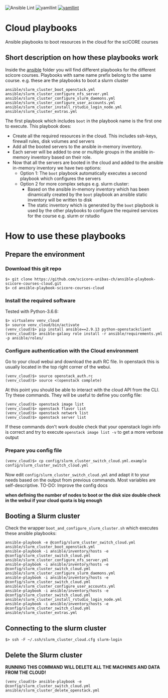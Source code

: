 ![Ansible Lint](https://github.com/scicore-unibas-ch/ansible-playbook-scicore-courses-cloud/workflows/Ansible%20Lint/badge.svg)
![yamllint](https://github.com/scicore-unibas-ch/ansible-playbook-scicore-courses-cloud/workflows/yamllint/badge.svg)
[![yamllint](https://github.com/scicore-unibas-ch/ansible-playbook-scicore-courses-cloud/workflows/yamllint/badge.svg)](https://github.com/scicore-unibas-ch/ansible-playbook-scicore-courses-cloud/actions?query=workflow%3Ayamllint)

# Cloud playbooks

Ansible playbooks to boot resources in the cloud for the sciCORE courses

## Short description on how these playbooks work

Inside the [ansible](ansible) folder you will find different playbooks for the different scicore courses.
Playbooks with same name prefix belong to the same course. e.g. these are the playbooks to boot a slurm cluster

```
ansible/slurm_cluster_boot_openstack.yml
ansible/slurm_cluster_configure_nfs_server.yml
ansible/slurm_cluster_configure_slurm_daemons.yml
ansible/slurm_cluster_configure_user_accounts.yml
ansible/slurm_cluster_install_rstudio_login_node.yml
ansible/slurm_cluster_extras.yml
```

The first playbook which includes `boot` in the playbook name is the first one to execute. This playbook does:

  * Create all the required resources in the cloud. This includes ssh-keys, firewall rules, disk volumes and servers
  * Add all the booted servers to the ansible in-memory inventory.
  * Each server will be added to one or multiple groups in the ansible in-memory inventory based on their role.
  * Now that all the servers are booted in the cloud and added to the ansible in-memory inventory we have two options:
    * Option 1: The `boot` playbook automatically executes a second playbook which configures the servers
    * Option 2 for more complex setups e.g. slurm cluster:
      * Based on the ansible in-memory inventory which has been dinamically created by the `boot` playbook an ansible static inventory will be written to disk
      * The static inventory which is generated by the `boot` playbook is used by the other playbooks to configure the required services for the course e.g. slurm or rstudio

# How to use these playbooks

## Prepare the environment

### Download this git repo

```
$> git clone https://github.com/scicore-unibas-ch/ansible-playbook-scicore-courses-cloud.git
$> cd ansible-playbook-scicore-courses-cloud
```

### Install the required software

Tested with Python-3.6.6:

```
$> virtualenv venv_cloud
$> source venv_cloud/bin/activate
(venv_cloud)$> pip install ansible==2.9.13 python-openstackclient
(venv_cloud)$> ansible-galaxy role install -r ansible/requirements.yml -p ansible/roles/
```

### Configure authentication with the Cloud environment

Go to your cloud webui and download the auth RC file. In openstack this is usually located in the top right corner of the webui.

```
(venv_cloud)$> source openstack_auth.rc
(venv_cloud)$> source <(openstack complete)
```

At this point you should be able to interact with the cloud API from the CLI. Try these commands. They will be useful to define
you config file:

```
(venv_cloud)$> openstack image list
(venv_cloud)$> openstack flavor list
(venv_cloud)$> openstack network list
(venv_cloud)$> openstack server list
```

If these commands don't work double check that your openstack login info is correct and try to execute `openstack image list -v` to get a more verbose output

### Prepare you config file
```
(venv_cloud)$> cp config/slurm_cluster_switch_cloud.yml.example config/slurm_cluster_switch_cloud.yml
```

Now edit `config/slurm_cluster_switch_cloud.yml` and adapt it to your needs based on the output from previous commands. Most variables are self-descriptive.
TO-DO: Improve the config docs

**when defining the number of nodes to boot or the disk size double check in the webui if your cloud quota is big enough**

## Booting a Slurm cluster

Check the wrapper `boot_and_configure_slurm_cluster.sh` which executes these ansible playbooks:

```
ansible-playbook -e @config/slurm_cluster_switch_cloud.yml ansible/slurm_cluster_boot_openstack.yml
ansible-playbook -i ansible/inventory/hosts -e @config/slurm_cluster_switch_cloud.yml ansible/slurm_cluster_configure_nfs_server.yml
ansible-playbook -i ansible/inventory/hosts -e @config/slurm_cluster_switch_cloud.yml ansible/slurm_cluster_configure_slurm_daemons.yml
ansible-playbook -i ansible/inventory/hosts -e @config/slurm_cluster_switch_cloud.yml ansible/slurm_cluster_configure_user_accounts.yml
ansible-playbook -i ansible/inventory/hosts -e @config/slurm_cluster_switch_cloud.yml ansible/slurm_cluster_install_rstudio_login_node.yml
ansible-playbook -i ansible/inventory/hosts -e @config/slurm_cluster_switch_cloud.yml ansible/slurm_cluster_extras.yml
```


## Connecting to the slurm cluster

```
$> ssh -F ~/.ssh/slurm_cluster_cloud.cfg slurm-login
```

## Delete the Slurm cluster

**RUNNING THIS COMMAND WILL DELETE ALL THE MACHINES AND DATA FROM THE CLOUD!**

```
(venv_cloud)$> ansible-playbook -e @config/slurm_cluster_switch_cloud.yml ansible/slurm_cluster_delete_openstack.yml
```
